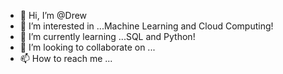 - 👋 Hi, I’m @Drew
- 👀 I’m interested in ...Machine Learning and Cloud Computing!
- 🌱 I’m currently learning ...SQL and Python!
- 💞️ I’m looking to collaborate on ...
- 📫 How to reach me ...

<!---
Poisonwire/Poisonwire is a ✨ special ✨ repository because its `README.md` (this file) appears on your GitHub profile.
You can click the Preview link to take a look at your changes.
--->
